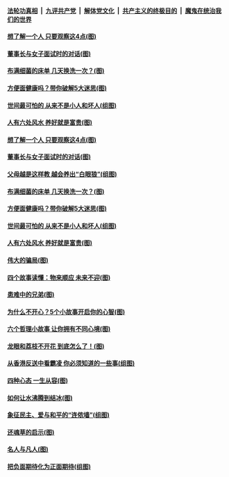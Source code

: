 ####  [法轮功真相](../../../../basic/blob/master/README.md?t=10020601) &nbsp;|&nbsp; [九评共产党](../../../../9ping.md/blob/master/README.md?t=10020601) &nbsp;|&nbsp; [解体党文化](../../../../jtdwh.md/blob/master/README.md?t=10020601)  &nbsp;|&nbsp; [共产主义的终极目的](../../../../gczydzjmd.md/blob/master/README.md?t=10020601) &nbsp;|&nbsp; [魔鬼在统治我们的世界](../../../../mgztzwmdsj.md/blob/master/README.md?t=10020601) 

#### [想了解一个人 只要观察这4点(图)](../pages/p8/909115.md?t=10020601) 

#### [董事长与女子面试时的对话(图)](../pages/p8/909096.md?t=10020601) 

#### [布满细菌的床单 几天换洗一次？(图)](../pages/p8/909106.md?t=10020601) 

#### [方便面健康吗？带你破解5大迷思(图)](../pages/p8/909001.md?t=10020601) 

#### [世间最可怕的 从来不是小人和坏人(组图)](../pages/p8/909014.md?t=10020601) 

#### [人有六处风水 养好就是富贵(图)](../pages/p8/908596.md?t=10020601) 

#### [想了解一个人 只要观察这4点(图)](../pages/p8/909115.md?t=10020601) 

#### [董事长与女子面试时的对话(图)](../pages/p8/909096.md?t=10020601) 

#### [父母越是这样教 越会养出“白眼狼”(组图)](../pages/p8/908678.md?t=10020601) 

#### [布满细菌的床单 几天换洗一次？(图)](../pages/p8/909106.md?t=10020601) 

#### [方便面健康吗？带你破解5大迷思(图)](../pages/p8/909001.md?t=10020601) 

#### [世间最可怕的 从来不是小人和坏人(组图)](../pages/p8/909014.md?t=10020601) 

#### [人有六处风水 养好就是富贵(图)](../pages/p8/908596.md?t=10020601) 

#### [伟大的骗局(图)](../pages/p8/908629.md?t=10020601) 

#### [四个故事读懂：物来顺应 未来不迎(图)](../pages/p8/908590.md?t=10020601) 

#### [患难中的兄弟(图)](../pages/p8/908413.md?t=10020601) 

#### [为什么不开心？5个小故事开启你的心智(图)](../pages/p8/908877.md?t=10020601) 

#### [六个哲理小故事 让你拥有不同心境(图)](../pages/p8/908622.md?t=10020601) 

#### [龙眼和荔枝不开花 到底怎么了！(图)](../pages/p8/908888.md?t=10020601) 

#### [从香港反送中看霸凌 你必须知道的一些事(组图)](../pages/p8/908799.md?t=10020601) 

#### [四种心态 一生从容(图)](../pages/p8/908587.md?t=10020601) 

#### [如何让水沸腾到结冰(图)](../pages/p8/908405.md?t=10020601) 

#### [象征民主、爱与和平的“连侬墙”(组图)](../pages/p8/908723.md?t=10020601) 

#### [还魂草的启示(图)](../pages/p8/908402.md?t=10020601) 

#### [名人与凡人(图)](../pages/p8/908393.md?t=10020601) 

#### [把负面期待化为正面期待(组图)](../pages/p8/908661.md?t=10020601) 

